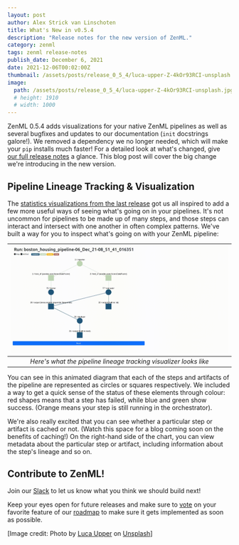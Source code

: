 ```yaml
---
layout: post
author: Alex Strick van Linschoten
title: What's New in v0.5.4
description: "Release notes for the new version of ZenML."
category: zenml
tags: zenml release-notes
publish_date: December 6, 2021
date: 2021-12-06T00:02:00Z
thumbnail: /assets/posts/release_0_5_4/luca-upper-Z-4kOr93RCI-unsplash.jpg
image:
  path: /assets/posts/release_0_5_4/luca-upper-Z-4kOr93RCI-unsplash.jpg
  # height: 1910
  # width: 1000
---
```


ZenML 0.5.4 adds visualizations for your native ZenML pipelines as well as
several bugfixes and updates to our documentation (`init` docstrings galore!).
We removed a dependency we no longer needed, which will make your `pip`
installs much faster! For a detailed look at what's changed, give [our full release
notes](https://github.com/zenml-io/zenml/releases/tag/0.5.4) a glance. This blog
post will cover the big change we're introducing in the new version.

## Pipeline Lineage Tracking & Visualization

The [statistics visualizations from the last release](https://blog.zenml.io/zero-five-three-release/) got us all inspired to add a
few more useful ways of seeing what's going on in your pipelines. It's not
uncommon for pipelines to be made up of many steps, and those steps can interact
and intersect with one another in often complex patterns. We've built a way for
you to inspect what's going on with your ZenML pipeline:

| ![Here's what the pipeline lineage tracking visualizer looks like](../assets/posts/release_0_5_4/zenml_lineage.gif) |
|:--:|
| *Here's what the pipeline lineage tracking visualizer looks like* |

You can see in this animated diagram that each of the steps and artifacts of the pipeline are
represented as circles or squares respectively. We included a way to get a quick
sense of the status of these elements through colour: red shapes means that a
step has failed, while blue and green show success. (Orange means your step is
still running in the orchestrator).

We're also really excited that you can see
whether a particular step or artifact is cached or not. (Watch this space for a
blog coming soon on the benefits of caching!) On the right-hand side of the chart, you can view metadata about the particular
step or artifact, including information about the step's lineage and so on.

## Contribute to ZenML!

Join our [Slack](https://zenml.io/slack-invite/) to let us know what you think we should build next!

Keep your eyes open for future releases and make sure to [vote](https://github.com/zenml-io/zenml/discussions/categories/roadmap) on your favorite feature of our [roadmap](https://zenml.io/roadmap) to make sure it gets implemented as soon as possible.

[Image credit: Photo by [Luca Upper](https://unsplash.com/@lucaupper?utm_source=unsplash&utm_medium=referral&utm_content=creditCopyText) on [Unsplash](https://unsplash.com/s/photos/balloons?utm_source=unsplash&utm_medium=referral&utm_content=creditCopyText)]